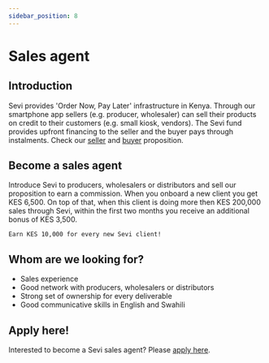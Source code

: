 ```yaml
---
sidebar_position: 8
---
```


# Sales agent

## Introduction
Sevi provides 'Order Now, Pay Later' infrastructure in Kenya. Through our smartphone app sellers (e.g. producer, wholesaler) can sell their products on credit to their customers (e.g. small kiosk, vendors). The Sevi fund provides upfront financing to the seller and the buyer pays through instalments. Check our [seller](/docs/seller/start) and [buyer](/docs/buyer/introbuyer) proposition.

## Become a sales agent
Introduce Sevi to producers, wholesalers or distributors and sell our proposition to earn a commission. When you onboard a new client you get KES 6,500. On top of that, when this client is doing more then KES 200,000 sales through Sevi, within the first two months you receive an additional bonus of KES 3,500. 

    Earn KES 10,000 for every new Sevi client!

## Whom are we looking for?
- Sales experience
- Good network with producers, wholesalers or distributors 
- Strong set of ownership for every deliverable 
- Good communicative skills in English and Swahili

## Apply here!
Interested to become a Sevi sales agent? Please [apply here](https://forms.gle/dVWQfhor3Vi8MYp17).
